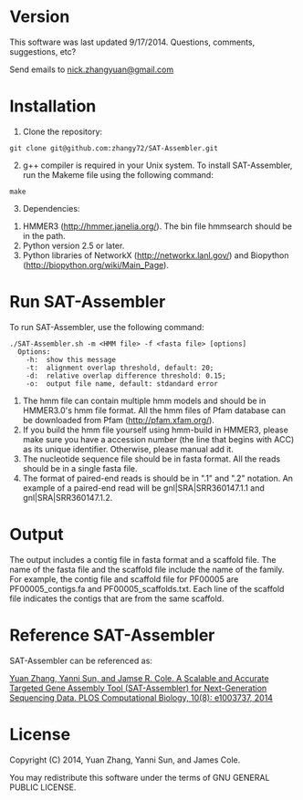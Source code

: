 # Version
This software was last updated 9/17/2014. Questions, comments, suggestions, etc?  

Send emails to nick.zhangyuan@gmail.com  

# Installation 
1. Clone the repository:   

  `git clone git@github.com:zhangy72/SAT-Assembler.git`

2. g++ compiler is required in your Unix system. To install SAT-Assembler, run the Makeme file using the following command:  

  `make` 

3. Dependencies:   
  1) HMMER3 (http://hmmer.janelia.org/). The bin file hmmsearch should be in the path.  
  2) Python version 2.5 or later.  
  3) Python libraries of NetworkX (http://networkx.lanl.gov/) and Biopython (http://biopython.org/wiki/Main_Page).  

# Run SAT-Assembler   
To run SAT-Assembler, use the following command:  
```
./SAT-Assembler.sh -m <HMM file> -f <fasta file> [options]  
  Options:
    -h:  show this message
    -t:  alignment overlap threshold, default: 20;
    -d:  relative overlap difference threshold: 0.15;
    -o:  output file name, default: stdandard error
```

1. The hmm file can contain multiple hmm models and should be in HMMER3.0's hmm file format. All the hmm files of Pfam database can be downloaded from Pfam (http://pfam.xfam.org/).  
2. If you build the hmm file yourself using hmm-build in HMMER3, please make sure you have a accession number (the line that begins with ACC) as its unique identifier. Otherwise, please manual add it. 
3. The nucleotide sequence file should be in fasta format. All the reads should be in a single fasta file.  
4. The format of paired-end reads is should be in ".1" and ".2" notation. An example of a paired-end read will be gnl|SRA|SRR360147.1.1 and gnl|SRA|SRR360147.1.2.  
 
# Output
The output includes a contig file in fasta format and a scaffold file. The name of the fasta file and the scaffold file include the name of the family. For example, the contig file and scaffold file for PF00005 are PF00005_contigs.fa and PF00005_scaffolds.txt. Each line of the scaffold file indicates the contigs that are from the same scaffold.

# Reference SAT-Assembler

SAT-Assembler can be referenced as:   

<a href="http://www.ploscompbiol.org/article/info%3Adoi%2F10.1371%2Fjournal.pcbi.1003737">Yuan Zhang, Yanni Sun, and Jamse R. Cole. A Scalable and Accurate Targeted Gene Assembly Tool (SAT-Assembler) for Next-Generation Sequencing Data. PLOS Computational Biology, 10(8): e1003737, 2014</a>

# License
Copyright (C) 2014, Yuan Zhang, Yanni Sun, and James Cole. 

You may redistribute this software under the terms of GNU GENERAL PUBLIC LICENSE.
